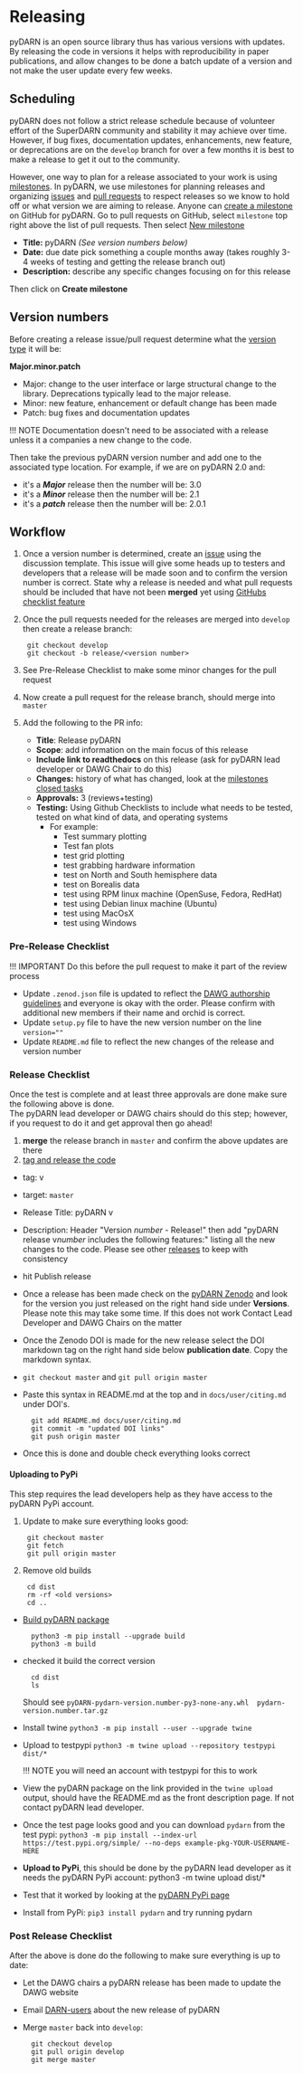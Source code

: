 # Releasing 

pyDARN is an open source library thus has various versions with updates. By releasing the code in versions it helps with reproducibility in paper publications, and allow changes to be done a batch update of a version and not make the user update every few weeks. 

## Scheduling 

pyDARN does not follow a strict release schedule because of volunteer effort of the SuperDARN community and stability it may achieve over time. 
However, if bug fixes, documentation updates, enhancements, new feature, or deprecations are on the `develop` branch for over a few months it is 
best to make a release to get it out to the community. 

However, one way to plan for a release associated to your work is using [milestones](https://docs.github.com/en/github/managing-your-work-on-github/about-milestones). In pyDARN, we use milestones for planning releases and organizing [issues](issues.md) and [pull requests](PR.md) to respect releases so we know to hold off or what version we are aiming to release. 
Anyone can [create a milestone](https://github.com/SuperDARN/pydarn/milestones) on GitHub for pyDARN. 
Go to pull requests on GitHub, select `milestone` top right above the list of pull requests. Then select [New milestone](https://github.com/SuperDARN/pydarn/milestones/new)

- **Title:** pyDARN *(See version numbers below)*
- **Date:** due date pick something a couple months away (takes roughly 3-4 weeks of testing and getting the release branch out)
- **Description:** describe any specific changes focusing on for this release 

Then click on **Create milestone**

## Version numbers

Before creating a release issue/pull request determine what the [version type](https://semver.org/) it will be:

**Major.minor.patch**

- Major: change to the user interface or large structural change to the library. Deprecations typically lead to the major release.  
- Minor: new feature, enhancement or default change has been made 
- Patch: bug fixes and documentation updates

!!! NOTE
    Documentation doesn't need to be associated with a release unless it a companies a new change to the code. 

Then take the previous pyDARN version number and add one to the associated type location. 
For example, if we are on pyDARN 2.0 and:

- it's a ***Major*** release then the number will be: 3.0
- it's a ***Minor*** release then the number will be: 2.1
- it's a ***patch*** release then the number will be: 2.0.1 


## Workflow

1. Once a version number is determined, create an [issue](issue.md) using the discussion template. This issue will give some heads up to testers and developers that a release will be made soon 
and to confirm the version number is correct. State why a release is needed and what pull requests should be included that have not been **merged** yet using [GitHubs checklist feature](https://docs.github.com/en/github/managing-your-work-on-github/about-task-lists)
2. Once the pull requests needed for the releases are merged into `develop` then create a release branch:
        
        git checkout develop
        git checkout -b release/<version number>

3. See Pre-Release Checklist to make some minor changes for the pull request
4. Now create a pull request for the release branch, should merge into `master`
5. Add the following to the PR info: 
    - **Title**: Release pyDARN <version>
    - **Scope**: add information on the main focus of this release
    - **Include link to readthedocs** on this release (ask for pyDARN lead developer or DAWG Chair to do this)
    - **Changes:** history of what has changed, look at the [milestones closed tasks](https://github.com/SuperDARN/pydarn/milestones?state=open)
    - **Approvals:** 3 (reviews+testing)
    - **Testing:** Using Github Checklists to include what needs to be tested, tested on what kind of data, and operating systems
        - For example: 
            - Test summary plotting 
            - Test fan plots 
            - test grid plotting 
            - test grabbing hardware information 
            - test on North and South hemisphere data
            - test on Borealis data 
            - test using RPM linux machine (OpenSuse, Fedora, RedHat)
            - test using Debian linux machine (Ubuntu)
            - test using MacOsX
            - test using Windows 



### Pre-Release Checklist 

!!! IMPORTANT
    Do this before the pull request to make it part of the review process 

- Update `.zenod.json` file is updated to reflect the [DAWG authorship guidelines]() and everyone is okay with the order. Please confirm with additional new members if their name and orchid is correct. 
- Update `setup.py` file to have the new version number on the line `version=""`
- Update `README.md` file to reflect the new changes of the release and version number 

### Release Checklist

Once the test is complete and at least three approvals are done make sure the following above is done.  
The pyDARN lead developer or DAWG chairs should do this step; however, if you request to do it and get approval then go ahead! 

1. **merge** the release branch in `master` and confirm the above updates are there
2. [tag and release the code](https://github.com/SuperDARN/pydarn/releases/new)
- tag: v<version number>
- target: `master`
- Release Title: pyDARN v<version number>
- Description: Header "Version *number* - Release!" then add "pyDARN release v*number* includes the following features:" listing all the new changes to the code. Please see other [releases](https://github.com/SuperDARN/pydarn/releases) to keep with consistency
- hit Publish release
- Once a release has been made check on the [pyDARN Zenodo](https://zenodo.org/record/4558130) and look for the version you just released on the right hand side under **Versions**. Please note this may take some time. If this does not work Contact Lead Developer and DAWG Chairs on the matter 
- Once the Zenodo DOI is made for the new release select the DOI markdown tag on the right hand side below **publication date**. Copy the markdown syntax. 
- `git checkout master` and `git pull origin master`
- Paste this syntax in README.md at the top and in `docs/user/citing.md` under DOI's.       
    
        git add README.md docs/user/citing.md
        git commit -m "updated DOI links"
        git push origin master

- Once this is done and double check everything looks correct

#### Uploading to PyPi 
This step requires the lead developers help as they have access to the pyDARN PyPi account. 

1. Update to make sure everything looks good:
      
        git checkout master
        git fetch
        git pull origin master 

2. Remove old builds
        
        cd dist 
        rm -rf <old versions>
        cd ..

- [Build pyDARN package](https://packaging.python.org/tutorials/packaging-projects/)
        
        python3 -m pip install --upgrade build
        python3 -m build

- checked it build the correct version
        
        cd dist
        ls
  Should see `pyDARN-pydarn-version.number-py3-none-any.whl  pydarn-version.number.tar.gz`

- Install twine `python3 -m pip install --user --upgrade twine`
- Upload to testpypi `python3 -m twine upload --repository testpypi dist/*` 
    
    !!! NOTE
        you will need an account with testpypi for this to work

- View the pyDARN package on the link provided in the `twine upload` output, should have the README.md as the front description page. If not contact pyDARN lead developer. 
- Once the test page looks good and you can download `pydarn` from the test pypi: `python3 -m pip install --index-url https://test.pypi.org/simple/ --no-deps example-pkg-YOUR-USERNAME-HERE`
- **Upload to PyPi**, this should be done by the pyDARN lead developer as it needs the pyDARN PyPi account: 
    python3 -m twine upload dist/*
- Test that it worked by looking at the [pyDARN PyPi page](https://pypi.org/project/pydarn/)
- Install from PyPi: `pip3 install pydarn` and try running pydarn 

### Post Release Checklist

After the above is done do the following to make sure everything is up to date: 

- Let the DAWG chairs a pyDARN release has been made to update the DAWG website 
- Email [DARN-users](darn-users@isee.nagoya-u.ac.jp) about the new release of pyDARN 
- Merge `master` back into `develop`:
        
        git checkout develop
        git pull origin develop
        git merge master
